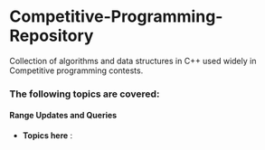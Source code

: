 # Competitive-Programming-Repository
Collection of algorithms and data structures in C++ used widely in Competitive programming contests. 

### The following topics are covered:

#### Range Updates and Queries
* **Topics here** : 




